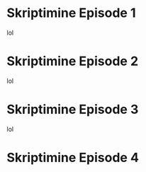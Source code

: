 # Skriptimine Episode 1
lol
# Skriptimine Episode 2
lol
# Skriptimine Episode 3
lol
# Skriptimine Episode 4
